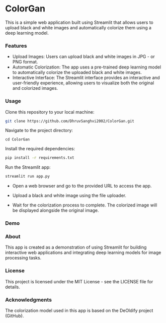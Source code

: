 # ColorGan

This is a simple web application built using Streamlit that allows users to upload black and white images and automatically colorize them using a deep learning model.

### Features

- Upload Images: Users can upload black and white images in JPG - or PNG format.
- Automatic Colorization: The app uses a pre-trained deep learning model to automatically colorize the uploaded black and white images.
- Interactive Interface: The Streamlit interface provides an interactive and user-friendly experience, allowing users to visualize both the original and colorized images.

### Usage

Clone this repository to your local machine:

```bash
git clone https://github.com/DhruvSanghvi2002/ColorGan.git
```

Navigate to the project directory:
```
cd ColorGan
```

Install the required dependencies:

```bash
pip install -r requirements.txt
```
Run the Streamlit app:

```bash
streamlit run app.py
```

- Open a web browser and go to the provided URL to access the app.

- Upload a black and white image using the file uploader.

- Wait for the colorization process to complete. The colorized image will be displayed alongside the original image.

### Demo

### About
This app is created as a demonstration of using Streamlit for building interactive web applications and integrating deep learning models for image processing tasks.

### License
This project is licensed under the MIT License - see the LICENSE file for details.

### Acknowledgments
The colorization model used in this app is based on the DeOldify project (GitHub).
